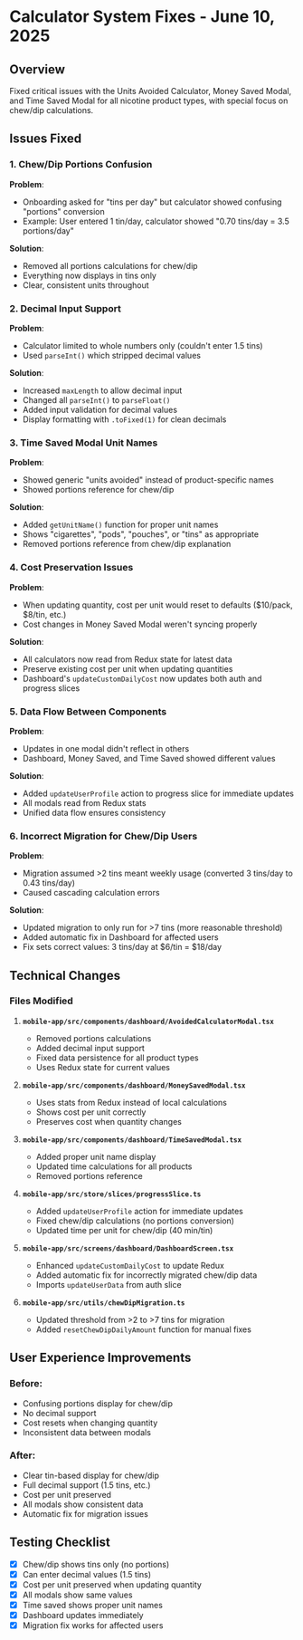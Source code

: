 # Calculator System Fixes - June 10, 2025

## Overview
Fixed critical issues with the Units Avoided Calculator, Money Saved Modal, and Time Saved Modal for all nicotine product types, with special focus on chew/dip calculations.

## Issues Fixed

### 1. Chew/Dip Portions Confusion
**Problem**: 
- Onboarding asked for "tins per day" but calculator showed confusing "portions" conversion
- Example: User entered 1 tin/day, calculator showed "0.70 tins/day = 3.5 portions/day"

**Solution**:
- Removed all portions calculations for chew/dip
- Everything now displays in tins only
- Clear, consistent units throughout

### 2. Decimal Input Support
**Problem**: 
- Calculator limited to whole numbers only (couldn't enter 1.5 tins)
- Used `parseInt()` which stripped decimal values

**Solution**:
- Increased `maxLength` to allow decimal input
- Changed all `parseInt()` to `parseFloat()`
- Added input validation for decimal values
- Display formatting with `.toFixed(1)` for clean decimals

### 3. Time Saved Modal Unit Names
**Problem**: 
- Showed generic "units avoided" instead of product-specific names
- Showed portions reference for chew/dip

**Solution**:
- Added `getUnitName()` function for proper unit names
- Shows "cigarettes", "pods", "pouches", or "tins" as appropriate
- Removed portions reference from chew/dip explanation

### 4. Cost Preservation Issues
**Problem**: 
- When updating quantity, cost per unit would reset to defaults ($10/pack, $8/tin, etc.)
- Cost changes in Money Saved Modal weren't syncing properly

**Solution**:
- All calculators now read from Redux state for latest data
- Preserve existing cost per unit when updating quantities
- Dashboard's `updateCustomDailyCost` now updates both auth and progress slices

### 5. Data Flow Between Components
**Problem**: 
- Updates in one modal didn't reflect in others
- Dashboard, Money Saved, and Time Saved showed different values

**Solution**:
- Added `updateUserProfile` action to progress slice for immediate updates
- All modals read from Redux stats
- Unified data flow ensures consistency

### 6. Incorrect Migration for Chew/Dip Users
**Problem**: 
- Migration assumed >2 tins meant weekly usage (converted 3 tins/day to 0.43 tins/day)
- Caused cascading calculation errors

**Solution**:
- Updated migration to only run for >7 tins (more reasonable threshold)
- Added automatic fix in Dashboard for affected users
- Fix sets correct values: 3 tins/day at $6/tin = $18/day

## Technical Changes

### Files Modified

1. **`mobile-app/src/components/dashboard/AvoidedCalculatorModal.tsx`**
   - Removed portions calculations
   - Added decimal input support
   - Fixed data persistence for all product types
   - Uses Redux state for current values

2. **`mobile-app/src/components/dashboard/MoneySavedModal.tsx`**
   - Uses stats from Redux instead of local calculations
   - Shows cost per unit correctly
   - Preserves cost when quantity changes

3. **`mobile-app/src/components/dashboard/TimeSavedModal.tsx`**
   - Added proper unit name display
   - Updated time calculations for all products
   - Removed portions reference

4. **`mobile-app/src/store/slices/progressSlice.ts`**
   - Added `updateUserProfile` action for immediate updates
   - Fixed chew/dip calculations (no portions conversion)
   - Updated time per unit for chew/dip (40 min/tin)

5. **`mobile-app/src/screens/dashboard/DashboardScreen.tsx`**
   - Enhanced `updateCustomDailyCost` to update Redux
   - Added automatic fix for incorrectly migrated chew/dip data
   - Imports `updateUserData` from auth slice

6. **`mobile-app/src/utils/chewDipMigration.ts`**
   - Updated threshold from >2 to >7 tins for migration
   - Added `resetChewDipDailyAmount` function for manual fixes

## User Experience Improvements

### Before:
- Confusing portions display for chew/dip
- No decimal support
- Cost resets when changing quantity
- Inconsistent data between modals

### After:
- Clear tin-based display for chew/dip
- Full decimal support (1.5 tins, etc.)
- Cost per unit preserved
- All modals show consistent data
- Automatic fix for migration issues

## Testing Checklist
- [x] Chew/dip shows tins only (no portions)
- [x] Can enter decimal values (1.5 tins)
- [x] Cost per unit preserved when updating quantity
- [x] All modals show same values
- [x] Time saved shows proper unit names
- [x] Dashboard updates immediately
- [x] Migration fix works for affected users 
